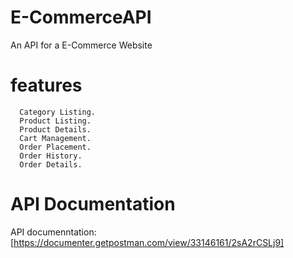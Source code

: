 # E-CommerceAPI

An API for a E-Commerce Website

# features

      Category Listing.
      Product Listing.
      Product Details.
      Cart Management.
      Order Placement.
      Order History.
      Order Details.
      
# API Documentation
API documenntation:[https://documenter.getpostman.com/view/33146161/2sA2rCSLj9] 
